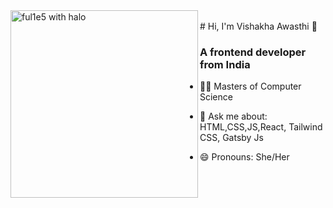 <img src="https://i.imgur.com/68mbMBg.gif" align="left" width="300" alt="ful1e5 with halo"/>
<br />
# Hi, I'm Vishakha Awasthi 👋
<h3 align="left">A frontend developer from India</h3>

- :woman_student: Masters of Computer Science

- 💬 Ask me about:  HTML,CSS,JS,React, Tailwind CSS, Gatsby Js

- 😄 Pronouns: She/Her
<br />
